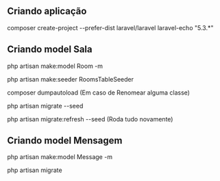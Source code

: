 
## Criando aplicação

composer create-project --prefer-dist laravel/laravel laravel-echo "5.3.*"

## Criando model Sala

php artisan make:model Room -m

php artisan make:seeder RoomsTableSeeder

composer dumpautoload (Em caso de Renomear alguma classe)

php artisan migrate --seed

php artisan migrate:refresh --seed (Roda tudo novamente)

## Criando model Mensagem

php artisan make:model Message -m

php artisan migrate